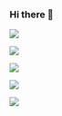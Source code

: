 ### Hi there 👋

<!--
**hideto13/hideto13** is a ✨ _special_ ✨ repository because its `README.md` (this file) appears on your GitHub profile.

Here are some ideas to get you started:

- 🔭 I’m currently working on ...
- 🌱 I’m currently learning ...
- 👯 I’m looking to collaborate on ...
- 🤔 I’m looking for help with ...
- 💬 Ask me about ...
- 📫 How to reach me: ...
- 😄 Pronouns: ...
- ⚡ Fun fact: ...
-->
 
![](https://github-profile-summary-cards.vercel.app/api/cards/profile-details?username=hideto13&theme=dracula)


![](https://github-profile-summary-cards.vercel.app/api/cards/most-commit-language?username=hideto13&theme=dracula)


![](https://github-profile-summary-cards.vercel.app/api/cards/repos-per-language?username=hideto13&theme=dracula)


![](https://github-profile-summary-cards.vercel.app/api/cards/stats?username=hideto13&theme=dracula)


![](https://github-profile-summary-cards.vercel.app/api/cards/productive-time?username=hideto13&theme=dracula)
